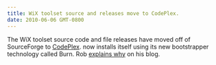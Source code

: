 ```yaml
---
title: WiX toolset source and releases move to CodePlex.
date: 2010-06-06 GMT-0800
---
```

The WiX toolset source code and file releases have moved off of SourceForge to <a href="http://wix.codeplex.com">CodePlex</a>. now installs itself using its new bootstrapper technology called Burn. Rob <a href="http://robmensching.com/blog/posts/2010/6/6/WiX-toolset-source-and-releases-move-to-CodePlex">explains why</a> on his blog.
